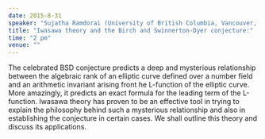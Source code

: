 ```yaml
---
date: 2015-8-31
speaker: "Sujatha Ramdorai (University of British Columbia, Vancouver, Canada)"
title: "Iwasawa theory and the Birch and Swinnerton-Dyer conjecture:"
time: "2 pm"
venue: ""
---
```

The celebrated BSD conjecture predicts a deep and mysterious
relationship between the algebraic rank of an elliptic curve
defined over a number field and an arithmetic invariant arising
front he L-function of the elliptic curve. More amazingly, it
predicts an exact formula for the leading term of the L-function.
Iwasawa theory has proven to be an effective tool in trying to
explain the philosophy behind such a mysterious relationship and
also in establishing the conjecture in certain cases. We shall
outline this theory and discuss  its applications.
